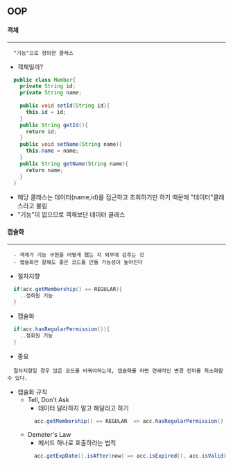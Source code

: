 ## OOP

#### 객체
---
```
  "기능"으로 정의한 클래스
```

+ 객체일까?
```JAVA
  public class Member{
    private String id;
    private String name;
    
    public void setId(String id){
      this.id = id;
    }
    public String getId(){
      return id;
    }
    public void setName(String name){
      this.name = name;
    }
    public String getName(String name){
      return name;
    }
  }
```
+ 해당 클래스는 데이터(name,id)를 접근하고 조회하기만 하기 때문에 "데이터"클래스라고 불림
+ "기능"이 없으므로 객체보단 데이터 클래스


#### 캡슐화
---
```
  - 객체가 기능 구현을 어떻게 했는 지 외부에 감추는 것
  - 캡슐화만 잘해도 좋은 코드를 만들 가능성이 높아진다
```

+ 절차지향
```java
  if(acc.getMembership() == REGULAR){
    ..정회원 기능
  }
```

+ 캡슐화
```JAVA
  if(acc.hasRegularPermission()){
    ..정회원 기능
  }
```


+ 중요
```
  절차지향일 경우 많은 코드를 바꿔야하는데, 캡슐화를 하면 연쇄적인 변경 전파를 최소화할 수 있다.
```

+ 캡슐화 규칙
  + Tell, Don't Ask
    + 데이터 달라하지 말고 해달라고 하기
    ```java
      acc.getMembership() == REGULAR  => acc.hasRegularPermission()
    ```
  + Demeter's Law
    + 메서드 하나로 호출하라는 법칙
    ```java
      acc.getExpDate().isAfter(now) => acc.isExpired(), acc.isValid(now)
    ```
